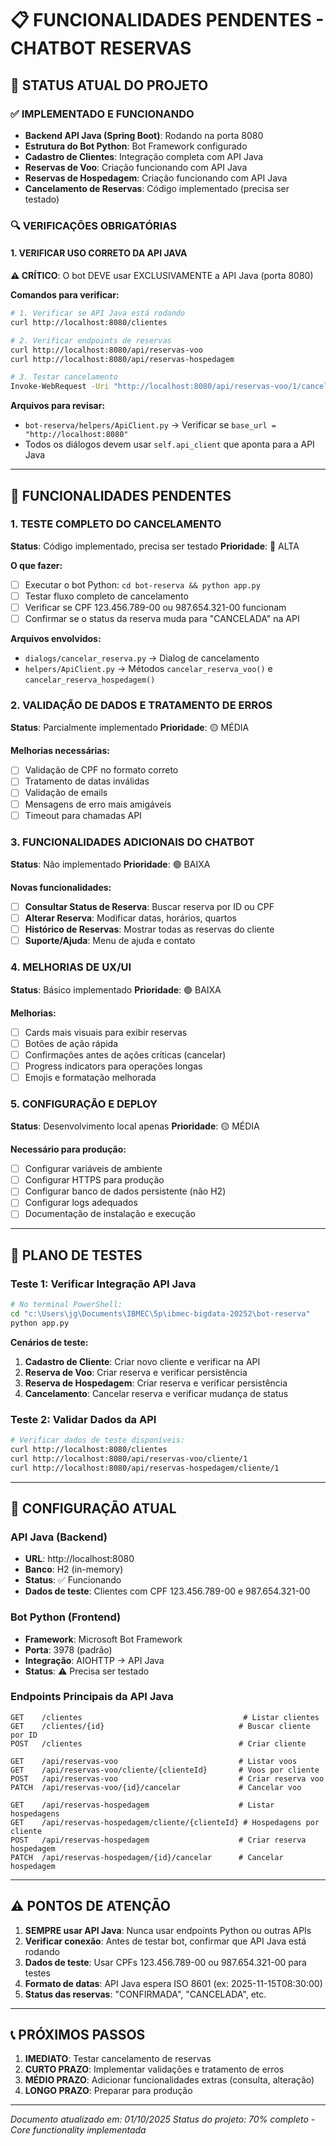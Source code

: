 # 📋 FUNCIONALIDADES PENDENTES - CHATBOT RESERVAS

## 🎯 STATUS ATUAL DO PROJETO

### ✅ IMPLEMENTADO E FUNCIONANDO
- **Backend API Java (Spring Boot)**: Rodando na porta 8080
- **Estrutura do Bot Python**: Bot Framework configurado
- **Cadastro de Clientes**: Integração completa com API Java
- **Reservas de Voo**: Criação funcionando com API Java
- **Reservas de Hospedagem**: Criação funcionando com API Java
- **Cancelamento de Reservas**: Código implementado (precisa ser testado)

### 🔍 VERIFICAÇÕES OBRIGATÓRIAS

#### 1. VERIFICAR USO CORRETO DA API JAVA
**⚠️ CRÍTICO**: O bot DEVE usar EXCLUSIVAMENTE a API Java (porta 8080)

**Comandos para verificar:**
```bash
# 1. Verificar se API Java está rodando
curl http://localhost:8080/clientes

# 2. Verificar endpoints de reservas
curl http://localhost:8080/api/reservas-voo
curl http://localhost:8080/api/reservas-hospedagem

# 3. Testar cancelamento
Invoke-WebRequest -Uri "http://localhost:8080/api/reservas-voo/1/cancelar" -Method PATCH
```

**Arquivos para revisar:**
- `bot-reserva/helpers/ApiClient.py` → Verificar se `base_url = "http://localhost:8080"`
- Todos os diálogos devem usar `self.api_client` que aponta para a API Java

---

## 🚧 FUNCIONALIDADES PENDENTES

### 1. **TESTE COMPLETO DO CANCELAMENTO**
**Status**: Código implementado, precisa ser testado
**Prioridade**: 🔴 ALTA

**O que fazer:**
- [ ] Executar o bot Python: `cd bot-reserva && python app.py`
- [ ] Testar fluxo completo de cancelamento
- [ ] Verificar se CPF 123.456.789-00 ou 987.654.321-00 funcionam
- [ ] Confirmar se o status da reserva muda para "CANCELADA" na API

**Arquivos envolvidos:**
- `dialogs/cancelar_reserva.py` → Dialog de cancelamento
- `helpers/ApiClient.py` → Métodos `cancelar_reserva_voo()` e `cancelar_reserva_hospedagem()`

### 2. **VALIDAÇÃO DE DADOS E TRATAMENTO DE ERROS**
**Status**: Parcialmente implementado
**Prioridade**: 🟡 MÉDIA

**Melhorias necessárias:**
- [ ] Validação de CPF no formato correto
- [ ] Tratamento de datas inválidas
- [ ] Validação de emails
- [ ] Mensagens de erro mais amigáveis
- [ ] Timeout para chamadas API

### 3. **FUNCIONALIDADES ADICIONAIS DO CHATBOT**
**Status**: Não implementado
**Prioridade**: 🟢 BAIXA

**Novas funcionalidades:**
- [ ] **Consultar Status de Reserva**: Buscar reserva por ID ou CPF
- [ ] **Alterar Reserva**: Modificar datas, horários, quartos
- [ ] **Histórico de Reservas**: Mostrar todas as reservas do cliente
- [ ] **Suporte/Ajuda**: Menu de ajuda e contato

### 4. **MELHORIAS DE UX/UI**
**Status**: Básico implementado
**Prioridade**: 🟢 BAIXA

**Melhorias:**
- [ ] Cards mais visuais para exibir reservas
- [ ] Botões de ação rápida
- [ ] Confirmações antes de ações críticas (cancelar)
- [ ] Progress indicators para operações longas
- [ ] Emojis e formatação melhorada

### 5. **CONFIGURAÇÃO E DEPLOY**
**Status**: Desenvolvimento local apenas
**Prioridade**: 🟡 MÉDIA

**Necessário para produção:**
- [ ] Configurar variáveis de ambiente
- [ ] Configurar HTTPS para produção
- [ ] Configurar banco de dados persistente (não H2)
- [ ] Configurar logs adequados
- [ ] Documentação de instalação e execução

---

## 🧪 PLANO DE TESTES

### Teste 1: Verificar Integração API Java
```bash
# No terminal PowerShell:
cd "c:\Users\jg\Documents\IBMEC\5p\ibmec-bigdata-20252\bot-reserva"
python app.py
```

**Cenários de teste:**
1. **Cadastro de Cliente**: Criar novo cliente e verificar na API
2. **Reserva de Voo**: Criar reserva e verificar persistência
3. **Reserva de Hospedagem**: Criar reserva e verificar persistência
4. **Cancelamento**: Cancelar reserva e verificar mudança de status

### Teste 2: Validar Dados da API
```bash
# Verificar dados de teste disponíveis:
curl http://localhost:8080/clientes
curl http://localhost:8080/api/reservas-voo/cliente/1
curl http://localhost:8080/api/reservas-hospedagem/cliente/1
```

---

## 🔧 CONFIGURAÇÃO ATUAL

### API Java (Backend)
- **URL**: http://localhost:8080
- **Banco**: H2 (in-memory)
- **Status**: ✅ Funcionando
- **Dados de teste**: Clientes com CPF 123.456.789-00 e 987.654.321-00

### Bot Python (Frontend)
- **Framework**: Microsoft Bot Framework
- **Porta**: 3978 (padrão)
- **Integração**: AIOHTTP → API Java
- **Status**: ⚠️ Precisa ser testado

### Endpoints Principais da API Java
```
GET    /clientes                                    # Listar clientes
GET    /clientes/{id}                              # Buscar cliente por ID
POST   /clientes                                   # Criar cliente

GET    /api/reservas-voo                           # Listar voos
GET    /api/reservas-voo/cliente/{clienteId}       # Voos por cliente
POST   /api/reservas-voo                           # Criar reserva voo
PATCH  /api/reservas-voo/{id}/cancelar             # Cancelar voo

GET    /api/reservas-hospedagem                    # Listar hospedagens
GET    /api/reservas-hospedagem/cliente/{clienteId} # Hospedagens por cliente
POST   /api/reservas-hospedagem                    # Criar reserva hospedagem
PATCH  /api/reservas-hospedagem/{id}/cancelar      # Cancelar hospedagem
```

---

## ⚠️ PONTOS DE ATENÇÃO

1. **SEMPRE usar API Java**: Nunca usar endpoints Python ou outras APIs
2. **Verificar conexão**: Antes de testar bot, confirmar que API Java está rodando
3. **Dados de teste**: Usar CPFs 123.456.789-00 ou 987.654.321-00 para testes
4. **Formato de datas**: API Java espera ISO 8601 (ex: 2025-11-15T08:30:00)
5. **Status das reservas**: "CONFIRMADA", "CANCELADA", etc.

---

## 📞 PRÓXIMOS PASSOS

1. **IMEDIATO**: Testar cancelamento de reservas
2. **CURTO PRAZO**: Implementar validações e tratamento de erros
3. **MÉDIO PRAZO**: Adicionar funcionalidades extras (consulta, alteração)
4. **LONGO PRAZO**: Preparar para produção

---

*Documento atualizado em: 01/10/2025*
*Status do projeto: 70% completo - Core functionality implementada*